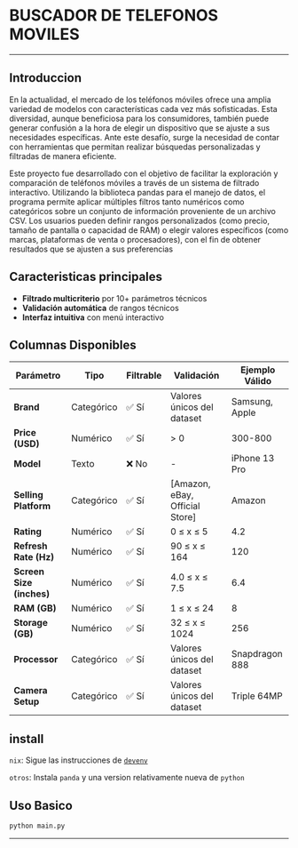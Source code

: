 # BUSCADOR DE TELEFONOS MOVILES

---
## Introduccion
En la actualidad, el mercado de los teléfonos móviles ofrece una amplia variedad de modelos con características cada vez más sofisticadas. Esta diversidad, aunque beneficiosa para los consumidores, también puede generar confusión a la hora de elegir un dispositivo que se ajuste a sus necesidades específicas. Ante este desafío, surge la necesidad de contar con herramientas que permitan realizar búsquedas personalizadas y filtradas de manera eficiente.

Este proyecto fue desarrollado con el objetivo de facilitar la exploración y comparación de teléfonos móviles a través de un sistema de filtrado interactivo. Utilizando la biblioteca pandas para el manejo de datos, el programa permite aplicar múltiples filtros tanto numéricos como categóricos sobre un conjunto de información proveniente de un archivo CSV. Los usuarios pueden definir rangos personalizados (como precio, tamaño de pantalla o capacidad de RAM) o elegir valores específicos (como marcas, plataformas de venta o procesadores), con el fin de obtener resultados que se ajusten a sus preferencias


## Caracteristicas principales

- **Filtrado multicriterio** por 10+ parámetros técnicos
- **Validación automática** de rangos técnicos
- **Interfaz intuitiva** con menú interactivo

## Columnas Disponibles

| Parámetro                | Tipo       | Filtrable | Validación                     | Ejemplo Válido |
| ------------------------ | ---------- | --------- | ------------------------------ | -------------- |
| **Brand**                | Categórico | ✅ Sí     | Valores únicos del dataset     | Samsung, Apple |
| **Price (USD)**          | Numérico   | ✅ Sí     | > 0                            | 300-800        |
| **Model**                | Texto      | ❌ No     | -                              | iPhone 13 Pro  |
| **Selling Platform**     | Categórico | ✅ Sí     | [Amazon, eBay, Official Store] | Amazon         |
| **Rating**               | Numérico   | ✅ Sí     | 0 ≤ x ≤ 5                      | 4.2            |
| **Refresh Rate (Hz)**    | Numérico   | ✅ Sí     | 90 ≤ x ≤ 164                   | 120            |
| **Screen Size (inches)** | Numérico   | ✅ Sí     | 4.0 ≤ x ≤ 7.5                  | 6.4            |
| **RAM (GB)**             | Numérico   | ✅ Sí     | 1 ≤ x ≤ 24                     | 8              |
| **Storage (GB)**         | Numérico   | ✅ Sí     | 32 ≤ x ≤ 1024                  | 256            |
| **Processor**            | Categórico | ✅ Sí     | Valores únicos del dataset     | Snapdragon 888 |
| **Camera Setup**         | Categórico | ✅ Sí     | Valores únicos del dataset     | Triple 64MP    |

## install

`nix`: Sigue las instrucciones de [`devenv`](https://devenv.sh/getting-started/)

`otros`: Instala `panda` y una version relativamente nueva de `python`

## Uso Basico

```python
python main.py
```
---
